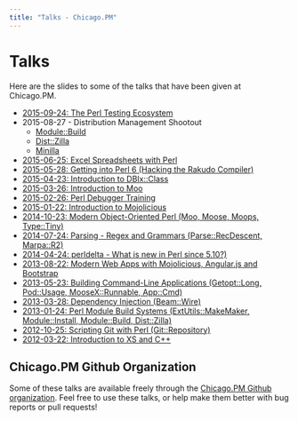 ```yaml
---
title: "Talks - Chicago.PM"
---
```


# Talks

Here are the slides to some of the talks that have been given at Chicago.PM.

* [2015-09-24: The Perl Testing Ecosystem](http://kablamo.org/slides-perl-testing/)
* 2015-08-27 - Distribution Management Shootout
    * [Module::Build](http://jberger.github.io/ModuleBuildPresentation/)
    * [Dist::Zilla](http://preaction.github.io/Introduction-to-Dist-Zilla/)
    * [Minilla](http://kablamo.org/slides-first-cpan-module/)
* [2015-06-25: Excel Spreadsheets with Perl](excel-spreadsheets-with-perl.pdf)
* [2015-05-28: Getting into Perl 6 (Hacking the Rakudo Compiler)](https://docs.google.com/presentation/d/1JVJfNlCQL7crJytbKsdlf7Jw4c4dMScjogHLkZuOwcs/edit#slide=id.p)
* [2015-04-23: Introduction to DBIx::Class](http://preaction.github.io/Introduction-to-DBIx-Class)
* [2015-03-26: Introduction to Moo](http://kablamo.org/slides-2014-ddg-intro-to-moo/#/)
* [2015-02-26: Perl Debugger Training](perl-debugger-training.pdf)
* [2015-01-22: Introduction to Mojolicious](http://jberger.github.io/MojoliciousIntroduction)
* [2014-10-23: Modern Object-Oriented Perl (Moo, Moose, Moops, Type::Tiny)](http://chicago.pm.org/Object-Oriented)
* [2014-07-24: Parsing - Regex and Grammars (Parse::RecDescent, Marpa::R2)](http://chicago.pm.org/Parsing-Regex-Grammars)
* [2014-04-24: perldelta - What is new in Perl since 5.10?)](http://chicago.pm.org/perldelta)
* [2013-08-22: Modern Web Apps with Mojolicious, Angular.js and Bootstrap](http://preaction.github.io/Perl/Mojo-Angular.html)
* [2013-05-23: Building Command-Line Applications (Getopt::Long, Pod::Usage, MooseX::Runnable, App::Cmd)](http://chicago.pm.org/Command-Line-Apps)
* [2013-03-28: Dependency Injection (Beam::Wire)](http://preaction.github.io/Perl/Dependency-Injection.html)
* [2013-01-24: Perl Module Build Systems (ExtUtils::MakeMaker, Module::Install, Module::Build, Dist::Zilla)](http://preaction.github.io/Perl/Compare-Building-Modules.html)
* [2012-10-25: Scripting Git with Perl (Git::Repository)](http://preaction.github.io/Perl/Scripting-Git.html)
* [2012-03-22: Introduction to XS and C++](http://preaction.github.io/Perl/Intro-XS-CXX.html)

## Chicago.PM Github Organization

Some of these talks are available freely through the [Chicago.PM Github
organization](https://github.com/chicagopm). Feel free to use these talks, or
help make them better with bug reports or pull requests!
